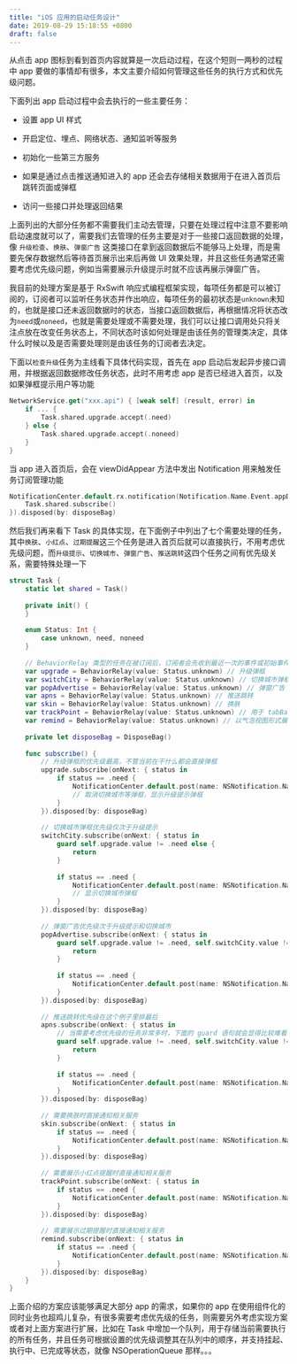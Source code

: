 ```yaml
---
title: "iOS 应用的启动任务设计"
date: 2019-08-29 15:18:55 +0800
draft: false
---
```


从点击 app 图标到看到首页内容就算是一次启动过程，在这个短则一两秒的过程中 app 要做的事情却有很多，本文主要介绍如何管理这些任务的执行方式和优先级问题。

下面列出 app 启动过程中会去执行的一些主要任务：

- 设置 app UI 样式

- 开启定位、埋点、网络状态、通知监听等服务

- 初始化一些第三方服务

- 如果是通过点击推送通知进入的 app 还会去存储相关数据用于在进入首页后跳转页面或弹框

- 访问一些接口并处理返回结果

上面列出的大部分任务都不需要我们主动去管理，只要在处理过程中注意不要影响启动速度就可以了，需要我们去管理的任务主要是对于一些接口返回数据的处理，像 `升级检查`、`换肤`、`弹窗广告` 这类接口在拿到返回数据后不能够马上处理，而是需要先保存数据然后等待首页展示出来后再做 UI 效果处理，并且这些任务通常还需要考虑优先级问题，例如当需要展示升级提示时就不应该再展示弹窗广告。

我目前的处理方案是基于 RxSwift 响应式编程框架实现，每项任务都是可以被订阅的，订阅者可以监听任务状态并作出响应，每项任务的最初状态是`unknown`未知的，也就是接口还未返回数据时的状态，当接口返回数据后，再根据情况将状态改为`need`或`noneed`，也就是需要处理或不需要处理，我们可以让接口调用处只将关注点放在改变任务状态上，不同状态时该如何处理是由该任务的管理类决定，具体什么时候以及是否需要处理则是由该任务的订阅者去决定。

下面以`检查升级`任务为主线看下具体代码实现，首先在 app 启动后发起异步接口调用，并根据返回数据修改任务状态，此时不用考虑 app 是否已经进入首页，以及如果弹框提示用户等功能

```swift
NetworkService.get("xxx.api") { [weak self] (result, error) in
    if ... {
        Task.shared.upgrade.accept(.need)
    } else {
        Task.shared.upgrade.accept(.noneed)
    }
}
```

当 app 进入首页后，会在 viewDidAppear 方法中发出 Notification 用来触发任务订阅管理功能

```swift
NotificationCenter.default.rx.notification(Notification.Name.Event.appDidAppear).subscribe(onNext: { notification in
    Task.shared.subscribe()
}).disposed(by: disposeBag)
```

然后我们再来看下 Task 的具体实现，在下面例子中列出了七个需要处理的任务，其中`换肤`、`小红点`、`过期提醒`这三个任务是进入首页后就可以直接执行，不用考虑优先级问题，而`升级提示`、`切换城市`、`弹窗广告`、`推送跳转`这四个任务之间有优先级关系，需要特殊处理一下

```swift
struct Task {
    static let shared = Task()
    
    private init() {
    }
    
    enum Status: Int {
        case unknown, need, noneed
    }
    
    // BehaviorRelay 类型的任务在被订阅后，订阅者会先收到最近一次的事件或初始事件
    var upgrade = BehaviorRelay(value: Status.unknown) // 升级弹框
    var switchCity = BehaviorRelay(value: Status.unknown) // 切换城市弹框
    var popAdvertise = BehaviorRelay(value: Status.unknown) // 弹窗广告
    var apns = BehaviorRelay(value: Status.unknown) // 推送跳转
    var skin = BehaviorRelay(value: Status.unknown) // 换肤
    var trackPoint = BehaviorRelay(value: Status.unknown) // 用于 tabBarItem 等地方的小红点提醒
    var remind = BehaviorRelay(value: Status.unknown) // 以气泡视图形式展示的过期提醒
    
    private let disposeBag = DisposeBag()
    
    func subscribe() {
        // 升级弹框的优先级最高，不管当前在干什么都会直接弹框
        upgrade.subscribe(onNext: { status in
            if status == .need {
                NotificationCenter.default.post(name: NSNotification.Name.Event.hidePopAdvertise, object: nil)
                // 取消切换城市等弹框，显示升级提示弹框
            }
        }).disposed(by: disposeBag)
        
        // 切换城市弹框优先级仅次于升级提示
        switchCity.subscribe(onNext: { status in
            guard self.upgrade.value != .need else {
                return
            }
            
            if status == .need {
                NotificationCenter.default.post(name: NSNotification.Name.Event.hidePopAdvertise, object: nil)
                // 显示切换城市弹框
            }
        }).disposed(by: disposeBag)
        
        // 弹窗广告优先级次于升级提示和切换城市
        popAdvertise.subscribe(onNext: { status in
            guard self.upgrade.value != .need, self.switchCity.value != .need else {
                return
            }
            
            if status == .need {
                NotificationCenter.default.post(name: NSNotification.Name.Event.showPopAdvertise, object: nil)
            }
        }).disposed(by: disposeBag)
        
        // 推送跳转优先级在这个例子里排最后
        apns.subscribe(onNext: { status in
            // 当需要考虑优先级的任务非常多时，下面的 guard 语句就会显得比较难看，并且其他任务的处理方式也会变得复杂，所以目前实现方式更适用于中小项目
            guard self.upgrade.value != .need, self.switchCity.value != .need, self.popAdvertise.value != .need else {
                return
            }
            
            if status == .need {
                NotificationCenter.default.post(name: NSNotification.Name.Event.apns, object: nil)
            }
        }).disposed(by: disposeBag)
        
        // 需要换肤时直接通知相关服务
        skin.subscribe(onNext: { status in
            if status == .need {
                NotificationCenter.default.post(name: NSNotification.Name.Event.skin, object: nil)
            }
        }).disposed(by: disposeBag)
        
        // 需要展示小红点提醒时直接通知相关服务
        trackPoint.subscribe(onNext: { status in
            if status == .need {
                NotificationCenter.default.post(name: NSNotification.Name.Event.trackPoint, object: nil)
            }
        }).disposed(by: disposeBag)
        
        // 需要展示过期提醒时直接通知相关服务
        remind.subscribe(onNext: { status in
            if status == .need {
                NotificationCenter.default.post(name: NSNotification.Name.Event.remind, object: nil)
            }
        }).disposed(by: disposeBag)
    }
}
```

上面介绍的方案应该能够满足大部分 app 的需求，如果你的 app 在使用组件化的同时业务也超鸡儿复杂，有很多需要考虑优先级的任务，则需要另外考虑实现方案或者对上面方案进行扩展，比如在 Task 中增加一个队列，用于存储当前需要执行的所有任务，并且任务可根据设置的优先级调整其在队列中的顺序，并支持挂起、执行中、已完成等状态，就像 NSOperationQueue 那样。。。

